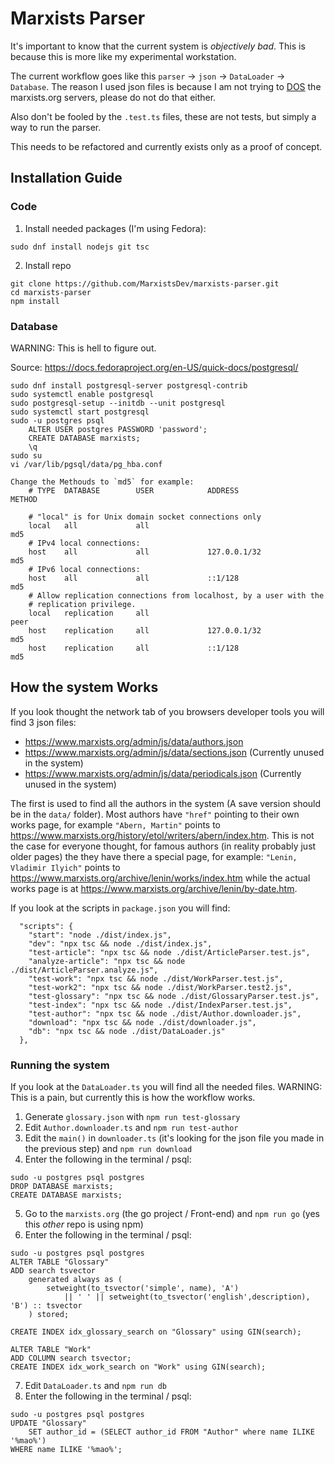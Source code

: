# Marxists Parser
It's important to know that the current system is *objectively bad*.
This is because this is more like my experimental workstation.

The current workflow goes like this `parser` -> `json` -> `DataLoader` -> `Database`.
The reason I used json files is because I am not trying to [DOS](https://en.wikipedia.org/wiki/Denial-of-service_attack) the marxists.org servers, please do not do that either.  

Also don't be fooled by the `.test.ts` files, these are not tests, but simply a way to run the parser.

This needs to be refactored and currently exists only as a proof of concept.

## Installation Guide
### Code
1. Install needed packages (I'm using Fedora):
```
sudo dnf install nodejs git tsc
```
2. Install repo
```
git clone https://github.com/MarxistsDev/marxists-parser.git
cd marxists-parser
npm install
```
### Database
WARNING: This is hell to figure out.

Source: https://docs.fedoraproject.org/en-US/quick-docs/postgresql/
```
sudo dnf install postgresql-server postgresql-contrib
sudo systemctl enable postgresql
sudo postgresql-setup --initdb --unit postgresql
sudo systemctl start postgresql
sudo -u postgres psql
    ALTER USER postgres PASSWORD 'password';
    CREATE DATABASE marxists;
    \q
sudo su
vi /var/lib/pgsql/data/pg_hba.conf

Change the Methouds to `md5` for example:
    # TYPE  DATABASE        USER            ADDRESS                 METHOD

    # "local" is for Unix domain socket connections only
    local   all             all                                     md5
    # IPv4 local connections:
    host    all             all             127.0.0.1/32            md5
    # IPv6 local connections:
    host    all             all             ::1/128                 md5
    # Allow replication connections from localhost, by a user with the
    # replication privilege.
    local   replication     all                                     peer
    host    replication     all             127.0.0.1/32            md5
    host    replication     all             ::1/128                 md5
```

## How the system Works
If you look thought the network tab of you browsers developer tools you will find 3 json files:
- https://www.marxists.org/admin/js/data/authors.json
- https://www.marxists.org/admin/js/data/sections.json (Currently unused in the system)
- https://www.marxists.org/admin/js/data/periodicals.json (Currently unused in the system)

The first is used to find all the authors in the system (A save version should be in the `data/` folder).
Most authors have `"href"` pointing to their own works page, for example `"Abern, Martin"` points to https://www.marxists.org/history/etol/writers/abern/index.htm.
This is not the case for everyone thought, for famous authors (in reality probably just older pages) the they have there a special page, 
for example:  `"Lenin, Vladimir Ilyich"` points to https://www.marxists.org/archive/lenin/works/index.htm while the actual works page is at https://www.marxists.org/archive/lenin/by-date.htm.

If you look at the scripts in `package.json` you will find:
```
  "scripts": {
    "start": "node ./dist/index.js",
    "dev": "npx tsc && node ./dist/index.js",
    "test-article": "npx tsc && node ./dist/ArticleParser.test.js",
    "analyze-article": "npx tsc && node ./dist/ArticleParser.analyze.js",
    "test-work": "npx tsc && node ./dist/WorkParser.test.js",
    "test-work2": "npx tsc && node ./dist/WorkParser.test2.js",
    "test-glossary": "npx tsc && node ./dist/GlossaryParser.test.js",
    "test-index": "npx tsc && node ./dist/IndexParser.test.js",
    "test-author": "npx tsc && node ./dist/Author.downloader.js",
    "download": "npx tsc && node ./dist/downloader.js",
    "db": "npx tsc && node ./dist/DataLoader.js"
  },
```

### Running the system
If you look at the `DataLoader.ts` you will find all the needed files.
WARNING: This is a pain, but currently this is how the workflow works.

1. Generate `glossary.json` with `npm run test-glossary`
2. Edit `Author.downloader.ts` and `npm run test-author`
3. Edit the `main()` in `downloader.ts` (it's looking for the json file you made in the previous step) and `npm run download`
4. Enter the following in the terminal / psql: 
```
sudo -u postgres psql postgres
DROP DATABASE marxists;
CREATE DATABASE marxists;
```
5. Go to the `marxists.org` (the go project / Front-end) and `npm run go` (yes this *other* repo is using npm)
6. Enter the following in the terminal / psql: 
```
sudo -u postgres psql postgres
ALTER TABLE "Glossary" 
ADD search tsvector
    generated always as (
        setweight(to_tsvector('simple', name), 'A') 
            || ' ' || setweight(to_tsvector('english',description), 'B') :: tsvector
    ) stored;

CREATE INDEX idx_glossary_search on "Glossary" using GIN(search);

ALTER TABLE "Work"
ADD COLUMN search tsvector;
CREATE INDEX idx_work_search on "Work" using GIN(search);
```
7. Edit `DataLoader.ts` and `npm run db`
8. Enter the following in the terminal / psql:
```
sudo -u postgres psql postgres
UPDATE "Glossary" 
	SET author_id = (SELECT author_id FROM "Author" where name ILIKE '%mao%') 
WHERE name ILIKE '%mao%';
```

